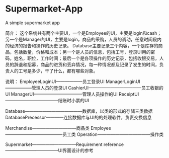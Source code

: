 # Supermarket-App
A simple supermarket app

简介：
这个系统共有两个主要UI，一个是Employee的UI，主要是login和cash；另一个是Manager的UI，主要是login，商品的采购，人员的调动，任意时间段内的经济的报告和操作的历史记录。
Database主要记录三个内容，一个是库存的商品，包括数量，价格和成本；另一个是人员的信息，包括工号，登录UI用的密码，姓名，职位，工作时间；最后一个是各项操作的历史记录，包括收银交易，人员的辞退和招募，商品的进货和丢弃情况，每一种情况都及记录了发生的时间，负责人的工号是多少，干了什么，都有哪些对象。

说明：
EmployeeLoginUI——————员工登录UI       ManagerLoginUI——————管理人员的登录UI
CashierUI————————————员工收银的UI     ManagerUI———————————管理人员操作的UI
ReceiptUI————————————结账时小票的UI

Database—————————————数据库，以类的形式的存储三类数据
DatabasePrecessor————连接数据库与UI的的处理软件，负责交换信息

Merchandise——————————商品类
Employee—————————————员工类
Operation————————————操作类

Supermarket——————————Requirement
reference————————————UI界面设计的参考
